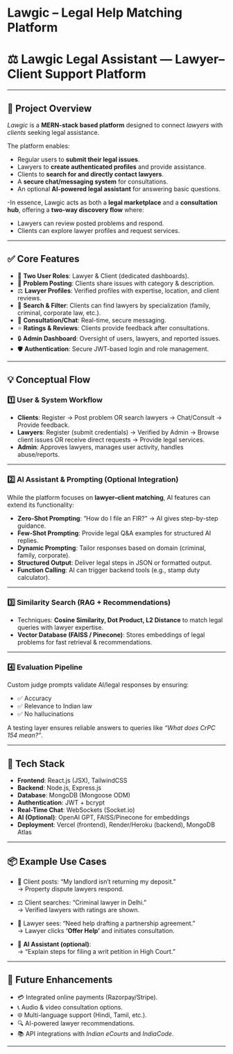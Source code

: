 # Lawgic – Legal Help Matching Platform  

# ⚖ Lawgic Legal Assistant — Lawyer–Client Support Platform  

---

## 📌 Project Overview  
*Lawgic* is a **MERN-stack based platform** designed to connect *lawyers* with *clients* seeking legal assistance.  

The platform enables:  
- Regular users to **submit their legal issues**.  
- Lawyers to **create authenticated profiles** and provide assistance.  
- Clients to **search for and directly contact lawyers**.  
- A **secure chat/messaging system** for consultations.  
- An optional **AI-powered legal assistant** for answering basic questions.  

-In essence, Lawgic acts as both a **legal marketplace** and a **consultation hub**, offering a **two-way discovery flow** where:  
- Lawyers can review posted problems and respond.  
- Clients can explore lawyer profiles and request services.  

---

## ✅ Core Features  
- 👥 **Two User Roles**: Lawyer & Client (dedicated dashboards).  
- 📢 **Problem Posting**: Clients share issues with category & description.  
- ⚖ **Lawyer Profiles**: Verified profiles with expertise, location, and client reviews.  
- 🔎 **Search & Filter**: Clients can find lawyers by specialization (family, criminal, corporate law, etc.).  
- 💬 **Consultation/Chat**: Real-time, secure messaging.  
- ⭐ **Ratings & Reviews**: Clients provide feedback after consultations.  
- 🔒 **Admin Dashboard**: Oversight of users, lawyers, and reported issues.  
- 🛡 **Authentication**: Secure JWT-based login and role management.  

---

## 💡 Conceptual Flow  

### 1️⃣ User & System Workflow  
- **Clients**: Register → Post problem OR search lawyers → Chat/Consult → Provide feedback.  
- **Lawyers**: Register (submit credentials) → Verified by Admin → Browse client issues OR receive direct requests → Provide legal services.  
- **Admin**: Approves lawyers, manages user activity, handles abuse/reports.  

---

### 2️⃣ AI Assistant & Prompting (Optional Integration)  
While the platform focuses on **lawyer–client matching**, AI features can extend its functionality:  
- **Zero-Shot Prompting**: “How do I file an FIR?” → AI gives step-by-step guidance.  
- **Few-Shot Prompting**: Provide legal Q&A examples for structured AI replies.  
- **Dynamic Prompting**: Tailor responses based on domain (criminal, family, corporate).  
- **Structured Output**: Deliver legal steps in JSON or formatted output.  
- **Function Calling**: AI can trigger backend tools (e.g., stamp duty calculator).  

---

### 3️⃣ Similarity Search (RAG + Recommendations)  
- Techniques: **Cosine Similarity, Dot Product, L2 Distance** to match legal queries with lawyer expertise.  
- **Vector Database (FAISS / Pinecone)**: Stores embeddings of legal problems for fast retrieval & recommendations.  

---

### 4️⃣ Evaluation Pipeline  
Custom judge prompts validate AI/legal responses by ensuring:  
- ✅ Accuracy  
- ✅ Relevance to Indian law  
- ✅ No hallucinations  

A testing layer ensures reliable answers to queries like *“What does CrPC 154 mean?”*.  

---

## 🔧 Tech Stack  
- **Frontend**: React.js (JSX), TailwindCSS  
- **Backend**: Node.js, Express.js  
- **Database**: MongoDB (Mongoose ODM)  
- **Authentication**: JWT + bcrypt  
- **Real-Time Chat**: WebSockets (Socket.io)  
- **AI (Optional)**: OpenAI GPT, FAISS/Pinecone for embeddings  
- **Deployment**: Vercel (frontend), Render/Heroku (backend), MongoDB Atlas  

---

## 📦 Example Use Cases  
- 🧾 Client posts: “My landlord isn’t returning my deposit.”  
   → Property dispute lawyers respond.  

- ⚖ Client searches: “Criminal lawyer in Delhi.”  
   → Verified lawyers with ratings are shown.  

- 💬 Lawyer sees: “Need help drafting a partnership agreement.”  
   → Lawyer clicks **‘Offer Help’** and initiates consultation.  

- 🤖 **AI Assistant (optional)**:  
   → “Explain steps for filing a writ petition in High Court.”  

---

## 🔮 Future Enhancements  
- 💳 Integrated online payments (Razorpay/Stripe).  
- 📞 Audio & video consultation options.  
- 🌐 Multi-language support (Hindi, Tamil, etc.).  
- 🔍 AI-powered lawyer recommendations.  
- 📚 API integrations with *Indian eCourts* and *IndiaCode*.  

---

 
